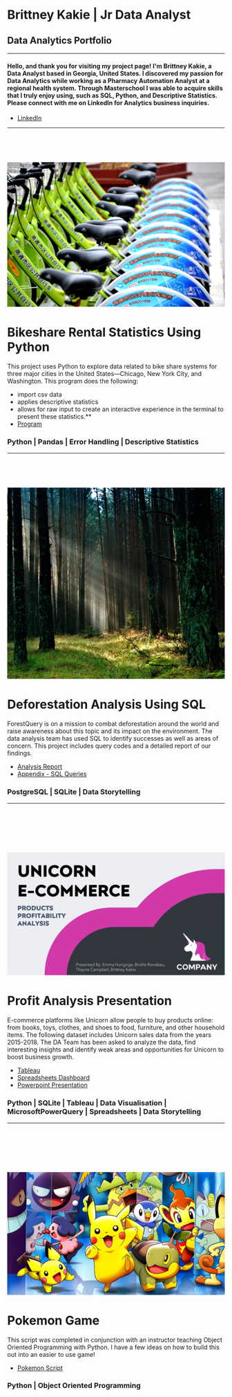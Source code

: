 # Brittney Kakie | Jr Data Analyst
## Data Analytics Portfolio

---

#### Hello, and thank you for visiting my project page! I'm Brittney Kakie, a Data Analyst based in Georgia, United States. I discovered my passion for Data Analytics while working as a Pharmacy Automation Analyst at a regional health system. Through Masterschool I was able to acquire skills that I truly enjoy using, such as SQL, Python, and Descriptive Statistics. Please connect with me on LinkedIn for Analytics business inquiries.

 - [LinkedIn](https://www.linkedin.com/in/bkakie/)
---

<br>
<br>
<br>

![](images/bike-rentals.jpg)
# Bikeshare Rental Statistics Using Python
This project uses Python to explore data related to bike share systems for three major cities in the United States—Chicago, New York City, and Washington. This program does the following:
- import csv data 
- applies descriptive statistics 
- allows for raw input to create an interactive experience in the terminal to present these statistics.**
- [Program](https://github.com/TheBrittinator/Britt-s_portfolio/blob/0ea515488f8264911383d9a8df0f50a86c914de3/bikeshare_cmp/bikeshare_program.py)

### **Python | Pandas | Error Handling | Descriptive Statistics**
---
<br>
<br>
<br>

![](images/forest.jpeg)
# Deforestation Analysis Using SQL
ForestQuery is on a mission to combat deforestation around the world and raise awareness about this topic and its impact on the environment. The data analysis team has used SQL to identify successes as well as areas of concern. This project includes query codes and a detailed report of our findings. 

 * [Analysis Report](https://1drv.ms/b/s!Akf0BCPilEQsgb5lMxpRBs54UK_OlQ?e=29TJs9)
 * [Appendix - SQL Queries](https://1drv.ms/b/s!Akf0BCPilEQsgb5kmnfeVw9XiRuaLw?e=AOGlbs)


### **PostgreSQL | SQLite | Data Storytelling**
---

<br>
<br>
<br>
<br>
<br>

![](images/UnicornThumbnail.png)
# Profit Analysis Presentation 
E-commerce platforms like Unicorn allow people to buy products online: from books, toys, clothes, and shoes to food, furniture, and other household items. The following dataset includes Unicorn sales data from the years 2015-2018. The DA Team has been asked to analyze the data, find interesting insights and identify weak areas and opportunities for Unicorn to boost business growth.

 * [Tableau](https://public.tableau.com/views/ProfitAnalysis-UnicornE-commerce/UnicornEcommerceDataAnalysis?:language=en-US&:display_count=n&:origin=viz_share_link)
 * [Spreadsheets Dashboard](https://1drv.ms/x/s!Akf0BCPilEQsgb5iUyoYx85e-h8PQw?e=jgmIYW)
 * [Powerpoint Presentation](https://1drv.ms/p/s!Akf0BCPilEQsgb5Y4Lnm_1EDuGnXmw?e=eRqMPa)

### **Python | SQLite | Tableau | Data Visualisation | MicrosoftPowerQuery | Spreadsheets | Data Storytelling** 
---

<br>
<br>
<br>
<br>
<br>

![](images/PokemonThumbnail.jpg)
# Pokemon Game
This script was completed in conjunction with an instructor teaching Object Oriented Programming with Python. I have a few ideas on how to build this out into an easier to use game!

 * [Pokemon Script](https://github.com/TheBrittinator/Britt-s_portfolio/blob/afa15983380df93bd33fda4ed8383efc83c817da/pokemon.py)

### **Python | Object Oriented Programming**
